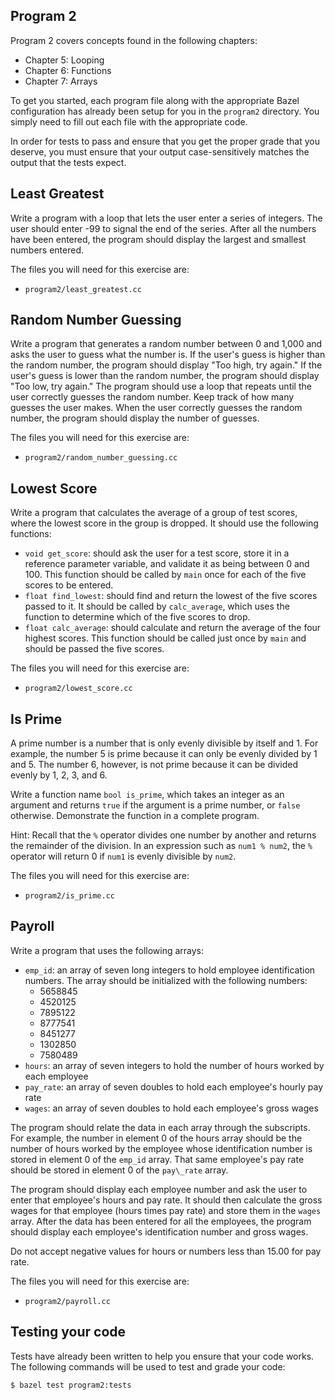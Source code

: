 Program 2
---------
Program 2 covers concepts found in the following chapters:

- Chapter 5: Looping
- Chapter 6: Functions
- Chapter 7: Arrays

To get you started, each program file along with the appropriate Bazel configuration has already
been setup for you in the `program2` directory. You simply need to fill out each file with the
appropriate code.

In order for tests to pass and ensure that you get the proper grade that you deserve, you must
ensure that your output case-sensitively matches the output that the tests expect.

Least Greatest
--------------
Write a program with a loop that lets the user enter a series of integers. The user should enter -99
to signal the end of the series. After all the numbers have been entered, the program should display
the largest and smallest numbers entered.

The files you will need for this exercise are:

- `program2/least_greatest.cc`

Random Number Guessing
----------------------
Write a program that generates a random number between 0 and 1,000 and asks the user to guess what
the number is. If the user's guess is higher than the random number, the program should display
"Too high, try again." If the user's guess is lower than the random number, the program should
display "Too low, try again." The program should use a loop that repeats until the user correctly
guesses the random number. Keep track of how many guesses the user makes. When the user correctly
guesses the random number, the program should display the number of guesses.

The files you will need for this exercise are:

- `program2/random_number_guessing.cc`

Lowest Score
------------
Write a program that calculates the average of a group of test scores, where the lowest score in the
group is dropped. It should use the following functions:

- `void get_score`: should ask the user for a test score, store it in a reference
    parameter variable, and validate it as being between 0 and 100. This function should be called
    by `main` once for each of the five scores to be entered.
- `float find_lowest`: should find and return the lowest of the five scores passed to
    it. It should be called by `calc_average`, which uses the function to determine which of the
    five scores to drop.
- `float calc_average`: should calculate and return the average of the four highest
    scores. This function should be called just once by `main` and should be passed the five scores.

The files you will need for this exercise are:

- `program2/lowest_score.cc`

Is Prime
--------
A prime number is a number that is only evenly divisible by itself and 1. For example, the number 5
is prime because it can only be evenly divided by 1 and 5. The number 6, however, is not prime
because it can be divided evenly by 1, 2, 3, and 6.

Write a function name `bool is_prime`, which takes an integer as an argument and returns
`true` if the argument is a prime number, or `false` otherwise. Demonstrate the function in a
complete program.

Hint: Recall that the `%` operator divides one number by another and returns the remainder
of the division. In an expression such as `num1 % num2`, the `%` operator will return 0 if `num1` is
evenly divisible by `num2`.

The files you will need for this exercise are:

- `program2/is_prime.cc`

Payroll
-------
Write a program that uses the following arrays:

- `emp_id`: an array of seven long integers to hold employee identification numbers.
    The array should be initialized with the following numbers:
    - 5658845
    - 4520125
    - 7895122
    - 8777541
    - 8451277
    - 1302850
    - 7580489
- `hours`: an array of seven integers to hold the number of hours worked by each
    employee
- `pay_rate`: an array of seven doubles to hold each employee's hourly pay rate
- `wages`: an array of seven doubles to hold each employee's gross wages

The program should relate the data in each array through the subscripts. For example, the number in
element 0 of the hours array should be the number of hours worked by the employee whose
identification number is stored in element 0 of the `emp_id` array. That same employee's pay rate
should be stored in element 0 of the `pay\_rate` array.

The program should display each employee number and ask the user to enter that employee's hours and
pay rate. It should then calculate the gross wages for that employee (hours times pay rate) and
store them in the `wages` array. After the data has been entered for all the employees, the
program should display each employee's identification number and gross wages.

Do not accept negative values for hours or numbers less than 15.00 for pay rate.

The files you will need for this exercise are:

- `program2/payroll.cc`

Testing your code
-----------------
Tests have already been written to help you ensure that your code works. The following commands will
be used to test and grade your code:

    $ bazel test program2:tests
